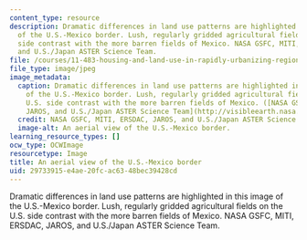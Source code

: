 ```yaml
---
content_type: resource
description: Dramatic differences in land use patterns are highlighted in this image
  of the U.S.-Mexico border. Lush, regularly gridded agricultural fields on the U.S.
  side contrast with the more barren fields of Mexico. NASA GSFC, MITI, ERSDAC, JAROS,
  and U.S./Japan ASTER Science Team.
file: /courses/11-483-housing-and-land-use-in-rapidly-urbanizing-regions-fall-2011/29733915e4ae20fcac6348bec39428cd_11-483f11-th.jpg
file_type: image/jpeg
image_metadata:
  caption: Dramatic differences in land use patterns are highlighted in this image
    of the U.S.-Mexico border. Lush, regularly gridded agricultural fields on the
    U.S. side contrast with the more barren fields of Mexico. ([NASA GSFC, MITI, ERSDAC,
    JAROS, and U.S./Japan ASTER Science Team](http://visibleearth.nasa.gov/view.php?id=792).)
  credit: NASA GSFC, MITI, ERSDAC, JAROS, and U.S./Japan ASTER Science Team.
  image-alt: An aerial view of the U.S.-Mexico border.
learning_resource_types: []
ocw_type: OCWImage
resourcetype: Image
title: An aerial view of the U.S.-Mexico border
uid: 29733915-e4ae-20fc-ac63-48bec39428cd
---
```

Dramatic differences in land use patterns are highlighted in this image of the U.S.-Mexico border. Lush, regularly gridded agricultural fields on the U.S. side contrast with the more barren fields of Mexico. NASA GSFC, MITI, ERSDAC, JAROS, and U.S./Japan ASTER Science Team.

